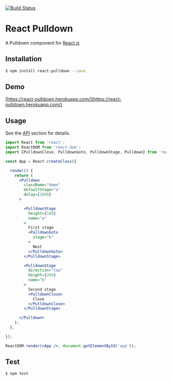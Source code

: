 [![Build Status](https://travis-ci.org/YPlan/react-pulldown.svg?branch=master)](https://travis-ci.org/YPlan/react-pulldown)

React Pulldown
==============

A Pulldown component for [React.js](http://facebook.github.io/react/)

Installation
------------

```sh
$ npm install react-pulldown --save
```

Demo
----

[https://react-pulldown.herokuapp.com/](https://react-pulldown.herokuapp.com/)

Usage
-----

See the [API](/docs/API.md) section for details.

```jsx
import React from 'react';
import ReactDOM from 'react-dom';
import {PulldownClose, PulldownGoto, PulldownStage, Pulldown} from 'react-pulldown';

const App = React.createClass({

  render() {
    return (
      <Pulldown
        className="demo"
        defaultStage="a"
        delay={1000}
      >

        <PulldownStage
          height={100}
          name="a"
        >
          First stage
          <PulldownGoto
            stage="b"
          >
            Next
          </PulldownGoto>
        </PulldownStage>

        <PulldownStage
          direction="top"
          height={200}
          name="b"
        >
          Second stage
          <PulldownClose>
            Close
          </PulldownClose>
        </PulldownStage>

      </Pulldown>
    );
  },

});

ReactDOM.render(<App />, document.getElementById('app'));
```

Test
----

```sh
$ npm test
```

